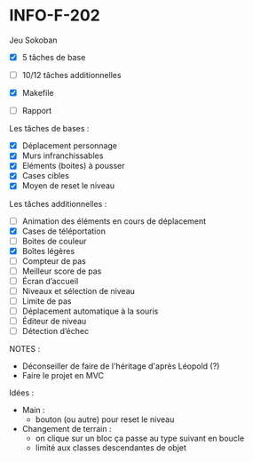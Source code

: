 # INFO-F-202
Jeu Sokoban

- [X] 5 tâches de base
- [ ] 10/12 tâches additionnelles
- [X] Makefile
- [ ] Rapport


Les tâches de bases :
- [X] Déplacement personnage
- [X] Murs infranchissables
- [X] Eléments (boites) à pousser
- [X] Cases cibles
- [X] Moyen de reset le niveau

Les tâches additionnelles :
- [ ] Animation des éléments en cours de déplacement
- [X] Cases de téléportation
- [ ] Boites de couleur
- [X] Boîtes légères
- [ ] Compteur de pas
- [ ] Meilleur score de pas
- [ ] Écran d’accueil
- [ ] Niveaux et sélection de niveau
- [ ] Limite de pas
- [ ] Déplacement automatique à la souris
- [ ] Éditeur de niveau
- [ ] Détection d’échec

NOTES : 
- Déconseiller de faire de l'héritage d'après Léopold (?)
- Faire le projet en MVC


Idées :
- Main :
  - bouton (ou autre) pour reset le niveau 
- Changement de terrain :
  - on clique sur un bloc ça passe au type suivant en boucle
  - limité aux classes descendantes de objet
